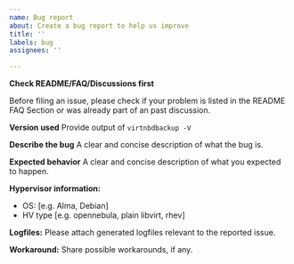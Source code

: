 ```yaml
---
name: Bug report
about: Create a bug report to help us improve
title: ''
labels: bug
assignees: ''

---
```


**Check README/FAQ/Discussions first**

Before filing an issue, please check if your problem is listed in the
README FAQ Section or was already part of an past discussion.

**Version used**
Provide output of `virtnbdbackup -V`

**Describe the bug**
A clear and concise description of what the bug is.

**Expected behavior**
A clear and concise description of what you expected to happen.


**Hypervisor information:**
 - OS: [e.g. Alma, Debian]
 - HV type [e.g. opennebula, plain libvirt, rhev]

**Logfiles:**
Please attach generated logfiles relevant to the reported issue.

**Workaround:**
Share possible workarounds, if any.
